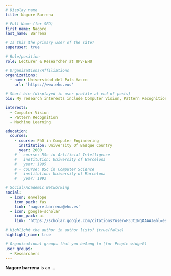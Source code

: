```yaml
---
# Display name
title: Nagore Barrena

# Full Name (for SEO)
first_name: Nagore  
last_name: Barrena

# Is this the primary user of the site?
superuser: true

# Role/position
role: Lecturer & Researcher at UPV-EHU

# Organizations/Affiliations
organizations:
  - name: Universidad del País Vasco
    url: 'https://www.ehu.eus'

# Short bio (displayed in user profile at end of posts)
bio: My research interests include Computer Vision, Pattern Recognition, and Machine Learning.

interests:
  - Computer Vision
  - Pattern Recognition
  - Machine Learning

education:
  courses:
    - course: PhD in Computer Engineering
      institution: University Of Basque Country
      year: 2000
    # - course: MSc in Artificial Intelligence
    #   institution: University of Barcelona
    #   year: 1995
    # - course: BSc in Computer Science
    #   institution: University of Barcelona
    #   year: 1993

# Social/Academic Networking
social:
  - icon: envelope
    icon_pack: fas
    link: 'nagore.barrena@ehu.es'
  - icon: google-scholar
    icon_pack: ai
    link: 'https://scholar.google.com/citations?user=F3JtINgAAAAJ&hl=es'

# Highlight the author in author lists? (true/false)
highlight_name: true

# Organizational groups that you belong to (for People widget)
user_groups:
  - Researchers
---
```


**Nagore barrena** is an ...


